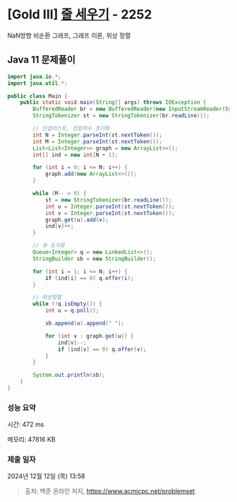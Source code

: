 # [Gold III] [줄 세우기](https://www.acmicpc.net/problem/2252) - 2252 

NaN방향 비순환 그래프, 그래프 이론, 위상 정렬

## Java 11 문제풀이

```Java 11
import java.io.*;
import java.util.*;

public class Main {
    public static void main(String[] args) throws IOException {
        BufferedReader br = new BufferedReader(new InputStreamReader(System.in));
        StringTokenizer st = new StringTokenizer(br.readLine());

        // 인접리스트, 진입차수 초기화
        int N = Integer.parseInt(st.nextToken());
        int M = Integer.parseInt(st.nextToken());
        List<List<Integer>> graph = new ArrayList<>();
        int[] ind = new int[N + 1];

        for (int i = 0; i <= N; i++) {
            graph.add(new ArrayList<>());
        }

        while (M-- > 0) {
            st = new StringTokenizer(br.readLine());
            int u = Integer.parseInt(st.nextToken());
            int v = Integer.parseInt(st.nextToken());
            graph.get(u).add(v);
            ind[v]++;
        }

        // 큐 초기화
        Queue<Integer> q = new LinkedList<>();
        StringBuilder sb = new StringBuilder();

        for (int i = 1; i <= N; i++) {
            if (ind[i] == 0) q.offer(i);
        }

        // 위상정렬    
        while (!q.isEmpty()) {
            int u = q.poll();

            sb.append(u).append(" ");

            for (int v : graph.get(u)) {
                ind[v]--;
                if (ind[v] == 0) q.offer(v);
            }
        }

        System.out.println(sb);
    }
}
```

### 성능 요약

시간: 472 ms

메모리: 47816 KB

### 제출 일자

2024년 12월 12일 (목) 13:58

> 출처: 백준 온라인 저지, https://www.acmicpc.net/problemset 

